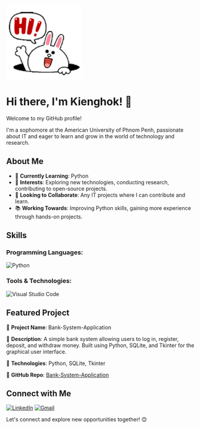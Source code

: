 ![Waving](Waving.gif)

# Hi there, I'm Kienghok! 👋

Welcome to my GitHub profile!

I'm a sophomore at the American University of Phnom Penh, passionate about IT and eager to learn and grow in the world of technology and research.

## About Me

- 🌱 **Currently Learning**: Python
- 🔭 **Interests**: Exploring new technologies, conducting research, contributing to open-source projects.
- 👯 **Looking to Collaborate**: Any IT projects where I can contribute and learn.
- 📚 **Working Towards**: Improving Python skills, gaining more experience through hands-on projects.

## Skills

### Programming Languages:
![Python](https://img.shields.io/badge/Python-FFD43B?style=for-the-badge&logo=python&logoColor=blue)

### Tools & Technologies:
![Visual Studio Code](https://img.shields.io/badge/Visual_Studio_Code-0078D4?style=for-the-badge&logo=visual%20studio%20code&logoColor=white)

## Featured Project

🚀 **Project Name**: Bank-System-Application

🌟 **Description**: A simple bank system allowing users to log in, register, deposit, and withdraw money. Built using Python, SQLite, and Tkinter for the graphical user interface.

🔧 **Technologies**: Python, SQLite, Tkinter

🔗 **GitHub Repo**: [Bank-System-Application](https://github.com/KheavKienghok/Bank-System-Application)

## Connect with Me

[![LinkedIn](https://img.shields.io/badge/Linked%20In-0A66C2.svg?style=for-the-badge&logo=linkedin&logoColor=white)](https://www.linkedin.com/in/kienghok-kheav-1896b5289/)
[![Gmail](https://img.shields.io/badge/Gmail-D14836?style=for-the-badge&logo=gmail&logoColor=white)](mailto:khievkeanghok@gmail.com)

Let's connect and explore new opportunities together! 😊
